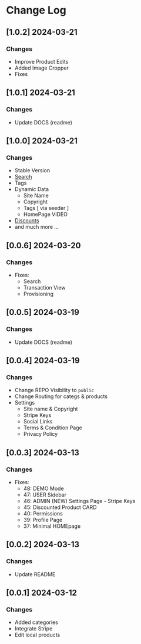 # Change Log

## [1.0.2] 2024-03-21
### Changes

- Improve Product Edits
- Added Image Cropper 
- Fixes

## [1.0.1] 2024-03-21
### Changes

- Update DOCS (readme)

## [1.0.0] 2024-03-21
### Changes

- Stable Version
- [Search](https://rocket-ecommerce.onrender.com/search/)
- Tags
- Dynamic Data
  - Site Name
  - Copyright
  - Tags [ via seeder ]
  - HomePage VIDEO
- [Discounts](https://rocket-ecommerce.onrender.com/discounts/)
- and much more ...

## [0.0.6] 2024-03-20
### Changes

- Fixes:
  - Search 
  - Transaction View
  - Provisioning

## [0.0.5] 2024-03-19
### Changes

- Update DOCS (readme)  

## [0.0.4] 2024-03-19
### Changes

- Change REPO Visibility to `public`
- Change Routing for categs & products
- Settings
  - Site name & Copyright 
  - Stripe Keys 
  - Social Links
  - Terms & Condition Page
  - Privacy Policy 

## [0.0.3] 2024-03-13
### Changes

- Fixes:
  - 48: DEMO Mode
  - 47: USER Sidebar
  - 46: ADMIN (NEW) Settings Page - Stripe Keys
  - 45: Discounted Product CARD
  - 40: Permissions 
  - 39: Profile Page
  - 37: Minimal HOMEpage  

## [0.0.2] 2024-03-13
### Changes

- Update README

## [0.0.1] 2024-03-12
### Changes

- Added categories
- Integrate Stripe 
- Edit local products
